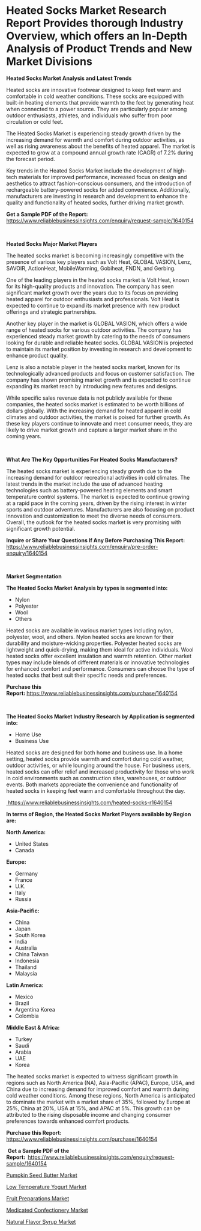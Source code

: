 <p><h1>Heated Socks Market Research Report Provides thorough Industry Overview, which offers an In-Depth Analysis of Product Trends and New Market Divisions</h1></p><p><strong>Heated Socks Market Analysis and Latest Trends</strong></p>
<p><p>Heated socks are innovative footwear designed to keep feet warm and comfortable in cold weather conditions. These socks are equipped with built-in heating elements that provide warmth to the feet by generating heat when connected to a power source. They are particularly popular among outdoor enthusiasts, athletes, and individuals who suffer from poor circulation or cold feet.</p><p>The Heated Socks Market is experiencing steady growth driven by the increasing demand for warmth and comfort during outdoor activities, as well as rising awareness about the benefits of heated apparel. The market is expected to grow at a compound annual growth rate (CAGR) of 7.2% during the forecast period.</p><p>Key trends in the Heated Socks Market include the development of high-tech materials for improved performance, increased focus on design and aesthetics to attract fashion-conscious consumers, and the introduction of rechargeable battery-powered socks for added convenience. Additionally, manufacturers are investing in research and development to enhance the quality and functionality of heated socks, further driving market growth.</p></p>
<p><strong>Get a Sample PDF of the Report:&nbsp;</strong> <a href="https://www.reliablebusinessinsights.com/enquiry/request-sample/1640154">https://www.reliablebusinessinsights.com/enquiry/request-sample/1640154</a></p>
<p>&nbsp;</p>
<p><strong>Heated Socks Major Market Players</strong></p>
<p><p>The heated socks market is becoming increasingly competitive with the presence of various key players such as Volt Heat, GLOBAL VASION, Lenz, SAVOIR, ActionHeat, MobileWarming, Gobiheat, FNDN, and Gerbing.</p><p>One of the leading players in the heated socks market is Volt Heat, known for its high-quality products and innovation. The company has seen significant market growth over the years due to its focus on providing heated apparel for outdoor enthusiasts and professionals. Volt Heat is expected to continue to expand its market presence with new product offerings and strategic partnerships.</p><p>Another key player in the market is GLOBAL VASION, which offers a wide range of heated socks for various outdoor activities. The company has experienced steady market growth by catering to the needs of consumers looking for durable and reliable heated socks. GLOBAL VASION is projected to maintain its market position by investing in research and development to enhance product quality.</p><p>Lenz is also a notable player in the heated socks market, known for its technologically advanced products and focus on customer satisfaction. The company has shown promising market growth and is expected to continue expanding its market reach by introducing new features and designs.</p><p>While specific sales revenue data is not publicly available for these companies, the heated socks market is estimated to be worth billions of dollars globally. With the increasing demand for heated apparel in cold climates and outdoor activities, the market is poised for further growth. As these key players continue to innovate and meet consumer needs, they are likely to drive market growth and capture a larger market share in the coming years.</p></p>
<p>&nbsp;</p>
<p><strong>What Are The Key Opportunities For Heated Socks Manufacturers?</strong></p>
<p><p>The heated socks market is experiencing steady growth due to the increasing demand for outdoor recreational activities in cold climates. The latest trends in the market include the use of advanced heating technologies such as battery-powered heating elements and smart temperature control systems. The market is expected to continue growing at a rapid pace in the coming years, driven by the rising interest in winter sports and outdoor adventures. Manufacturers are also focusing on product innovation and customization to meet the diverse needs of consumers. Overall, the outlook for the heated socks market is very promising with significant growth potential.</p></p>
<p><strong>Inquire or Share Your Questions If Any Before Purchasing This Report:</strong> <a href="https://www.reliablebusinessinsights.com/enquiry/pre-order-enquiry/1640154">https://www.reliablebusinessinsights.com/enquiry/pre-order-enquiry/1640154</a></p>
<p>&nbsp;</p>
<p><strong>Market Segmentation</strong></p>
<p><strong>The Heated Socks Market Analysis by types is segmented into:</strong></p>
<p><ul><li>Nylon</li><li>Polyester</li><li>Wool</li><li>Others</li></ul></p>
<p><p>Heated socks are available in various market types including nylon, polyester, wool, and others. Nylon heated socks are known for their durability and moisture-wicking properties. Polyester heated socks are lightweight and quick-drying, making them ideal for active individuals. Wool heated socks offer excellent insulation and warmth retention. Other market types may include blends of different materials or innovative technologies for enhanced comfort and performance. Consumers can choose the type of heated socks that best suit their specific needs and preferences.</p></p>
<p><strong>Purchase this Report:&nbsp;</strong><a href="https://www.reliablebusinessinsights.com/purchase/1640154">https://www.reliablebusinessinsights.com/purchase/1640154</a></p>
<p>&nbsp;</p>
<p><strong>The Heated Socks Market Industry Research by Application is segmented into:</strong></p>
<p><ul><li>Home Use</li><li>Business Use</li></ul></p>
<p><p>Heated socks are designed for both home and business use. In a home setting, heated socks provide warmth and comfort during cold weather, outdoor activities, or while lounging around the house. For business users, heated socks can offer relief and increased productivity for those who work in cold environments such as construction sites, warehouses, or outdoor events. Both markets appreciate the convenience and functionality of heated socks in keeping feet warm and comfortable throughout the day.</p></p>
<p><a href="https://www.reliablebusinessinsights.com/heated-socks-r1640154">&nbsp;https://www.reliablebusinessinsights.com/heated-socks-r1640154</a></p>
<p><strong>In terms of Region, the Heated Socks Market Players available by Region are:</strong></p>
<p>
    <p> <strong> North America: </strong>
        <ul>
            <li>United States</li>
            <li>Canada</li>
        </ul>
        </p> 
    <p> <strong> Europe: </strong>
        <ul>
            <li>Germany</li>
            <li>France</li>
            <li>U.K.</li>
            <li>Italy</li>
            <li>Russia</li>
        </ul>
        </p> 
    <p> <strong> Asia-Pacific: </strong>
        <ul>
            <li>China</li>
            <li>Japan</li>
            <li>South Korea</li>
            <li>India</li>
            <li>Australia</li>
            <li>China Taiwan</li>
            <li>Indonesia</li>
            <li>Thailand</li>
            <li>Malaysia</li>
        </ul>
        </p> 
    <p> <strong> Latin America: </strong>
        <ul>
            <li>Mexico</li>
            <li>Brazil</li>
            <li>Argentina Korea</li>
            <li>Colombia</li>
        </ul>
        </p> 
    <p> <strong> Middle East & Africa: </strong>
        <ul>
            <li>Turkey</li>
            <li>Saudi</li>
            <li>Arabia</li>
            <li>UAE</li>
            <li>Korea</li>
        </ul>
    </p>
    </p>
<p><p>The heated socks market is expected to witness significant growth in regions such as North America (NA), Asia-Pacific (APAC), Europe, USA, and China due to increasing demand for improved comfort and warmth during cold weather conditions. Among these regions, North America is anticipated to dominate the market with a market share of 35%, followed by Europe at 25%, China at 20%, USA at 15%, and APAC at 5%. This growth can be attributed to the rising disposable income and changing consumer preferences towards enhanced comfort products.</p></p>
<p><strong>Purchase this Report: </strong><a href="https://www.reliablebusinessinsights.com/purchase/1640154">https://www.reliablebusinessinsights.com/purchase/1640154</a></p>
<p>&nbsp;<strong>Get a Sample PDF of the Report:&nbsp;&nbsp;</strong><a href="https://www.reliablebusinessinsights.com/enquiry/request-sample/1640154">https://www.reliablebusinessinsights.com/enquiry/request-sample/1640154</a></p>
<p><strong></strong></p>
<p><p><a href="https://medium.com/@fosterfahey1016/pumpkin-seed-butter-market-report-by-product-type-organic-conventional-end-use-food-b286de2f3fbe">Pumpkin Seed Butter Market</a></p><p><a href="https://medium.com/@albertohickle/global-low-temperature-yogurt-market-sector-types-applications-market-player-strategies-104cd3be2c54">Low Temperature Yogurt Market</a></p><p><a href="https://medium.com/@jeancoleman732/exploring-fruit-preparations-market-dynamics-global-trends-and-future-growth-prospects-2024-104982dda40a">Fruit Preparations Market</a></p><p><a href="https://medium.com/@mslewokuneva/medicated-confectionery-market-research-report-market-forecast-and-growth-prospects-with-a-steady-a8884f95aa5b">Medicated Confectionery Market</a></p><p><a href="https://medium.com/@haangelat16/global-natural-flavor-syrup-market-opportunities-and-forecast-for-period-from-2024-to-2031-2189ef9890b8">Natural Flavor Syrup Market</a></p></p>